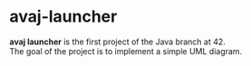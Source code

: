 # avaj-launcher

**avaj launcher** is the first project of the Java branch at 42.  
The goal of the project is to implement a simple UML diagram.

